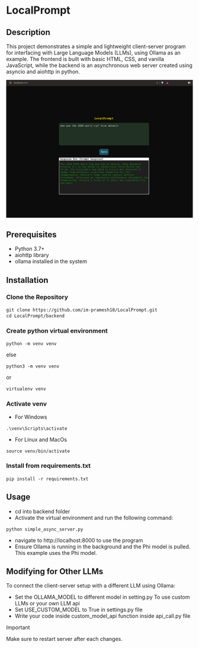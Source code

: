 # LocalPrompt

## Description
This project demonstrates a simple and lightweight client-server program for interfacing with Large Language Models (LLMs), using Ollama as an example. The frontend is built with basic HTML, CSS, and vanilla JavaScript, while the backend is an asynchronous web server created using asyncio and aiohttp in python.

![LocalPrompt Screenshot](readme-images/image.png)

## Prerequisites
- Python 3.7+
- aiohttp library
- ollama installed in the system

## Installation
### Clone the Repository

```
git clone https://github.com/im-pramesh10/LocalPrompt.git
cd LocalPrompt/backend
```
### Create python virtual environment
```
python -m venv venv
```
else
```
python3 -m venv venv
```
or
```
virtualenv venv
```

### Activate venv
- For Windows
```
.\venv\Scripts\activate
```
- For Linux and MacOs
```
source venv/bin/activate
```
### Install from requirements.txt
```
pip install -r requirements.txt
```

## Usage
- cd into backend folder
- Activate the virtual environment and run the following command:
```
python simple_async_server.py
```
- navigate to http://localhost:8000 to use the program
- Ensure Ollama is running in the background and the Phi model is pulled. This example uses the Phi model.

## Modifying for Other LLMs
To connect the client-server setup with a different LLM using Ollama:
- Set the OLLAMA_MODEL to different model in setting.py
To use custom LLMs or your own LLM api
- Set USE_CUSTOM_MODEL to True in settings.py file
- Write your code inside custom_model_api function inside api_call.py file

> [!IMPORTANT]
> Make sure to restart server after each changes.